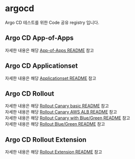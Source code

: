 # argocd
Argo CD 테스트를 위한 Code 공유 registry 입니다.

## Argo CD App-of-Apps
자세한 내용은 해당 [App-of-Apps README](/App-of-Apps/README.md) 참고

## Argo CD Applicationset
자세한 내용은 해당 [Applicationset README](/Applicationset/README.md) 참고

## Argo CD Rollout
자세한 내용은 해당 [Rollout Canary basic README](Rollout/canary/basic/README.md) 참고  
자세한 내용은 해당 [Rollout Canary AWS ALB README](Rollout/canary/with-alb/README.md) 참고  
자세한 내용은 해당 [Rollout Canary with Blue/Green  README](Rollout/canary/with-blue-green/README.md) 참고  
자세한 내용은 해당 [Rollout Blue/Green README](Rollout/blue-green/README.md) 참고  

## Argo CD Rollout Extension
자세한 내용은 해당 [Rollout Extension README](Rollout/canary/ex/README.md) 참고